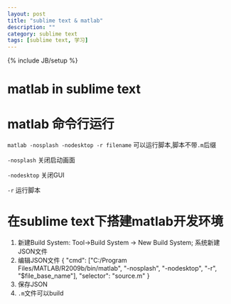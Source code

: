 ```yaml
---
layout: post
title: "sublime text & matlab"
description: ""
category: sublime text
tags: [sublime text, 学习]
---
```

{% include JB/setup %}

# matlab in sublime text

# matlab 命令行运行

`matlab -nosplash -nodesktop -r filename` 可以运行脚本,脚本不带`.m`后缀

`-nosplash` 关闭启动画面

`-nodesktop` 关闭GUI

`-r` 运行脚本

# 在sublime text下搭建matlab开发环境

1. 新建Build System: Tool->Build System -> New Build System; 系统新建JSON文件
2. 编辑JSON文件
    {
        "cmd": ["C:/Program Files/MATLAB/R2009b/bin/matlab", "-nosplash", "-nodesktop", "-r", "$file_base_name"],
        "selector": "source.m"
    }
3. 保存JSON
4. `.m`文件可以build
